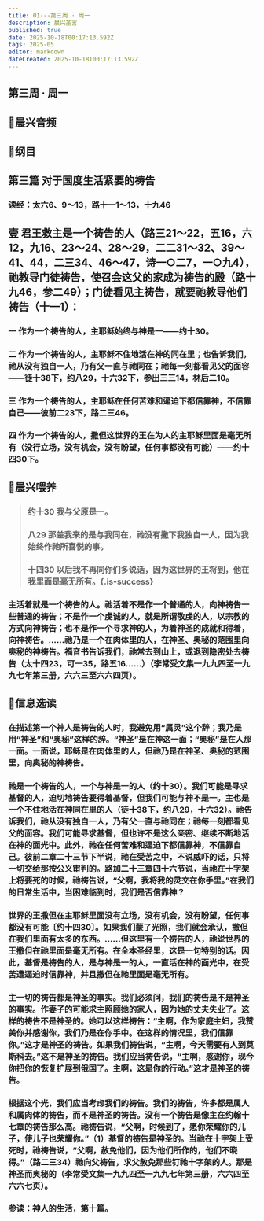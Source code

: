 ```yaml
---
title: 01---第三周 · 周一
description: 晨兴圣言
published: true
date: 2025-10-18T00:17:13.592Z
tags: 2025-05
editor: markdown
dateCreated: 2025-10-18T00:17:13.592Z
---
```


## 第三周 · 周一
## 🎵晨兴音频
## 📖纲目

## 第三篇    对于国度生活紧要的祷告

### 读经：太六6、9～13，路十一1～13，十九46

## 壹    君王救主是一个祷告的人（路三21～22，五16，六12，九16、23～24、28～29，二二31～32、39～41、44，二三34、46～47，诗一○二7，一○九4），祂教导门徒祷告，使召会这父的家成为祷告的殿（路十九46，参二49）；门徒看见主祷告，就要祂教导他们祷告（十一1）：

### 一    作为一个祷告的人，主耶稣始终与神是一——约十30。

### 二    作为一个祷告的人，主耶稣不住地活在神的同在里；也告诉我们，祂从没有独自一人，乃有父一直与祂同在；祂每一刻都看见父的面容——徒十38下，约八29，十六32下，参出三三14，林后二10。

### 三    作为一个祷告的人，主耶稣在任何苦难和逼迫下都信靠神，不信靠自己——彼前二23下，路二三46。

### 四    作为一个祷告的人，撒但这世界的王在为人的主耶稣里面是毫无所有（没行立场，没有机会，没有盼望，任何事都没有可能）——约十四30下。

## 📖晨兴喂养

>### 约十30    我与父原是一。
>
>### 八29    那差我来的是与我同在，祂没有撇下我独自一人，因为我始终作祂所喜悦的事。
>
>### 十四30    以后我不再同你们多说话，因为这世界的王将到，他在我里面是毫无所有。{.is-success}

### 主活着就是一个祷告的人。祂活着不是作一个普通的人，向神祷告一些普通的祷告；不是作一个虔诚的人，就是所谓敬虔的人，以宗教的方式向神祷告；也不是作一个寻求神的人，为着神圣的成就和得着，向神祷告。……祂乃是一个在肉体里的人，在神圣、奥秘的范围里向奥秘的神祷告。福音书告诉我们，祂常去到山上，或退到隐密处去祷告（太十四23，可一35，路五16……）（李常受文集一九九四至一九九七年第三册，六六三至六六四页）。

## 📖信息选读

### 在描述第一个神人是祷告的人时，我避免用“属灵”这个辞；我乃是用“神圣”和“奥秘”这样的辞。“神圣”是在神这一面；“奥秘”是在人那一面。一面说，耶稣是在肉体里的人，但祂乃是在神圣、奥秘的范围里，向奥秘的神祷告。

### 祂是一个祷告的人，一个与神是一的人（约十30）。我们可能是寻求基督的人，迫切地祷告要得着基督，但我们可能与神不是一。主也是一个不住地活在神同在里的人（徒十38下，约八29，十六32）。祂告诉我们，祂从没有独自一人，乃有父一直与祂同在；祂每一刻都看见父的面容。我们可能寻求基督，但也许不是这么亲密、继续不断地活在神的面光中。此外，祂在任何苦难和逼迫下都信靠神，不信靠自己。彼前二章二十三节下半说，祂在受苦之中，不说威吓的话，只将一切交给那按公义审判的。路加二十三章四十六节说，当祂在十字架上将要死的时候，祂祷告说，“父啊，我将我的灵交在你手里。”在我们的日常生活中，当困难临到时，我们是否信靠神？

### 世界的王撒但在主耶稣里面没有立场，没有机会，没有盼望，任何事都没有可能〔约十四30〕。如果我们蒙了光照，我们就会承认，撒但在我们里面有太多的东西。……但这里有一个祷告的人，祂说世界的王撒但在祂里面是毫无所有。在全本圣经里，这是一句特别的话。因此，基督是祷告的人，是与神是一的人，一直活在神的面光中，在受苦遭逼迫时信靠神，并且撒但在祂里面是毫无所有。

### 主一切的祷告都是神圣的事实。我们必须问，我们的祷告是不是神圣的事实。作妻子的可能求主照顾她的家人，因为她的丈夫失业了。这样的祷告不是神圣的。她可以这样祷告：“主啊，作为家庭主妇，我赞美你并感谢你，我们乃是在你手中。在这样的情况里，我们信靠你。”这才是神圣的祷告。如果我们祷告说，“主啊，今天需要有人到莫斯科去。”这不是神圣的祷告。我们应当祷告说，“主啊，感谢你，现今你把你的恢复扩展到俄国了。主啊，这是你的行动。”这才是神圣的祷告。

### 根据这个光，我们应当考虑我们的祷告。我们的祷告，许多都是属人和属肉体的祷告，而不是神圣的祷告。没有一个祷告是像主在约翰十七章的祷告那么高。祂祷告说，“父啊，时候到了，愿你荣耀你的儿子，使儿子也荣耀你。”（1）基督的祷告是神圣的。当祂在十字架上受死时，祂祷告说，“父啊，赦免他们，因为他们所作的，他们不晓得。”（路二三34）祂向父祷告，求父赦免那些钉祂十字架的人。那是神圣而奥秘的（李常受文集一九九四至一九九七年第三册，六六四至六六七页）。

### 参读：神人的生活，第十篇。
<!-- Google tag (gtag.js) -->
<script async src="https://www.googletagmanager.com/gtag/js?id=G-1P8709Z16T"></script>
<script>
  window.dataLayer = window.dataLayer || [];
  function gtag(){dataLayer.push(arguments);}
  gtag('js', new Date());

  gtag('config', 'G-1P8709Z16T');
</script>